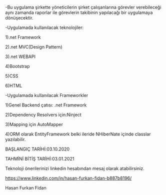 -Bu uygulama şirkette yöneticilerin şirket çalışanlarına görevler verebileceği aynı zamanda raporlar ile görevlerin takibinin yapılacağı bir uygulamaya dönüşecektir.

-Uygulamada kullanılacak teknolojiler:

1).net Framework

2).net MVC(Design Pattern)

3).net WEBAPI

4)Bootstrap

5)CSS

6)HTML

-Uygulamada kullanılacak Frameworkler

1)Genel Backend çatısı: .net Framework

2)Dependency Resolvers için:Ninject

3)Mapping için AutoMapper

4)ORM olarak EntityFramework belki ileride NHiberNate içinde classlar yazılabilir.

BAŞLANGIÇ TARİHİ:03.10.2020

TAHMİNİ BİTİŞ TARİHİ:03.01.2021

Teknoloji önerilerinizi linkedin hesabından mesaj olarak atabilirsiniz.

https://www.linkedin.com/in/hasan-furkan-fidan-b887b8196/

Hasan Furkan Fidan
